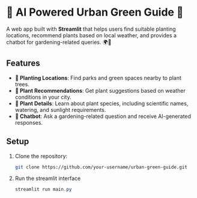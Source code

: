 # 🌿 AI Powered Urban Green Guide 🌱

A web app built with **Streamlit** that helps users find suitable planting locations, recommend plants based on local weather, and provides a chatbot for gardening-related queries. 🌍💚

## Features

- **🌳 Planting Locations**: Find parks and green spaces nearby to plant trees.
- **🌸 Plant Recommendations**: Get plant suggestions based on weather conditions in your city.
- **🌱 Plant Details**: Learn about plant species, including scientific names, watering, and sunlight requirements.
- **💬 Chatbot**: Ask a gardening-related question and receive AI-generated responses.

## Setup

1. Clone the repository:
   ```bash
   git clone https://github.com/your-username/urban-green-guide.git
2. Run the streamlit interface
   ```powershell
   streamlit run main.py
